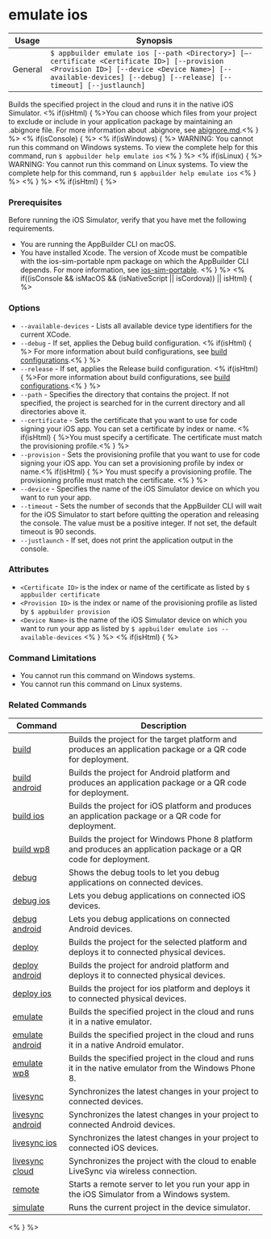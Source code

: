 emulate ios
==========

Usage | Synopsis
------|-------
General | `$ appbuilder emulate ios [--path <Directory>] [–-certificate <Certificate ID>] [--provision <Provision ID>] [--device <Device Name>] [--available-devices] [--debug] [--release] [--timeout] [--justlaunch]`

Builds the specified project in the cloud and runs it in the native iOS Simulator. <% if(isHtml) { %>You can choose which files from your project to exclude or include in your application package by maintaining an .abignore file. For more information about .abignore, see [abignore.md](https://github.com/Icenium/icenium-cli/blob/release/ABIGNORE.md).<% } %>
<% if(isConsole) { %>
<% if(isWindows) { %>
WARNING: You cannot run this command on Windows systems. To view the complete help for this command, run `$ appbuilder help emulate ios`
<% } %>
<% if(isLinux) { %>
WARNING: You cannot run this command on Linux systems. To view the complete help for this command, run `$ appbuilder help emulate ios`
<% } %>
<% } %>
<% if(isHtml) { %>
### Prerequisites
Before running the iOS Simulator, verify that you have met the following requirements.
* You are running the AppBuilder CLI on macOS.
* You have installed Xcode. The version of Xcode must be compatible with the ios-sim-portable npm package on which the  AppBuilder CLI depends.  For more information, see [ios-sim-portable](https://www.npmjs.org/package/ios-sim-portable).
<% } %>
<% if((isConsole && isMacOS && (isNativeScript || isCordova)) || isHtml) { %>
### Options
* `--available-devices` - Lists all available device type identifiers for the current XCode.
* `--debug` - If set, applies the Debug build configuration. <% if(isHtml) { %> For more information about build configurations, see [build configurations](http://docs.telerik.com/platform/appbuilder/build-configurations/overview).<% } %>
* `--release` - If set, applies the Release build configuration. <% if(isHtml) { %>For more information about build configurations, see [build configurations](http://docs.telerik.com/platform/appbuilder/build-configurations/overview).<% } %>
* `--path` - Specifies the directory that contains the project. If not specified, the project is searched for in the current directory and all directories above it.
* `--certificate` - Sets the certificate that you want to use for code signing your iOS app. You can set a certificate by index or name. <% if(isHtml) { %>You must specify a certificate. The certificate must match the provisioning profile.<% } %>
* `--provision` - Sets the provisioning profile that you want to use for code signing your iOS app. You can set a provisioning profile by index or name.<% if(isHtml) { %> You must specify a provisioning profile. The provisioning profile must match the certificate. <% } %>
* `--device` - Specifies the name of the iOS Simulator device on which you want to run your app.
* `--timeout` - Sets the number of seconds that the AppBuilder CLI will wait for the iOS Simulator to start before quitting the operation and releasing the console. The value must be a positive integer. If not set, the default timeout is 90 seconds.
* `--justlaunch` - If set, does not print the application output in the console.

### Attributes
* `<Certificate ID>` is the index or name of the certificate as listed by `$ appbuilder certificate`
* `<Provision ID>` is the index or name of the provisioning profile as listed by `$ appbuilder provision`
* `<Device Name>` is the name of the iOS Simulator device on which you want to run your app as listed by `$ appbuilder emulate ios --available-devices`
<% } %>
<% if(isHtml) { %>
### Command Limitations

* You cannot run this command on Windows systems.
* You cannot run this command on Linux systems.

### Related Commands

Command | Description
----------|----------
[build](build.html) | Builds the project for the target platform and produces an application package or a QR code for deployment.
[build android](build-android.html) | Builds the project for Android platform and produces an application package or a QR code for deployment.
[build ios](build-ios.html) | Builds the project for iOS platform and produces an application package or a QR code for deployment.
[build wp8](build-wp8.html) | Builds the project for Windows Phone 8 platform and produces an application package or a QR code for deployment.
[debug](debug.html) | Shows the debug tools to let you debug applications on connected devices.
[debug ios](debug-ios.html) | Lets you debug applications on connected iOS devices.
[debug android](debug-android.html) | Lets you debug applications on connected Android devices.
[deploy](deploy.html) | Builds the project for the selected platform and deploys it to connected physical devices.
[deploy android](deploy-android.html) | Builds the project for android platform and deploys it to connected physical devices.
[deploy ios](deploy-ios.html) | Builds the project for ios platform and deploys it to connected physical devices.
[emulate](emulate.html) | Builds the specified project in the cloud and runs it in a native emulator.
[emulate android](emulate-android.html) | Builds the specified project in the cloud and runs it in a native Android emulator.
[emulate wp8](emulate-wp8.html) | Builds the specified project in the cloud and runs it in the native emulator from the Windows Phone 8.
[livesync](livesync.html) | Synchronizes the latest changes in your project to connected devices.
[livesync android](livesync-android.html) | Synchronizes the latest changes in your project to connected Android devices.
[livesync ios](livesync-ios.html) | Synchronizes the latest changes in your project to connected iOS devices.
[livesync cloud](livesync-cloud.html) | Synchronizes the project with the cloud to enable LiveSync via wireless connection.
[remote](remote.html) | Starts a remote server to let you run your app in the iOS Simulator from a Windows system.
[simulate](simulate.html) | Runs the current project in the device simulator.
<% } %>
